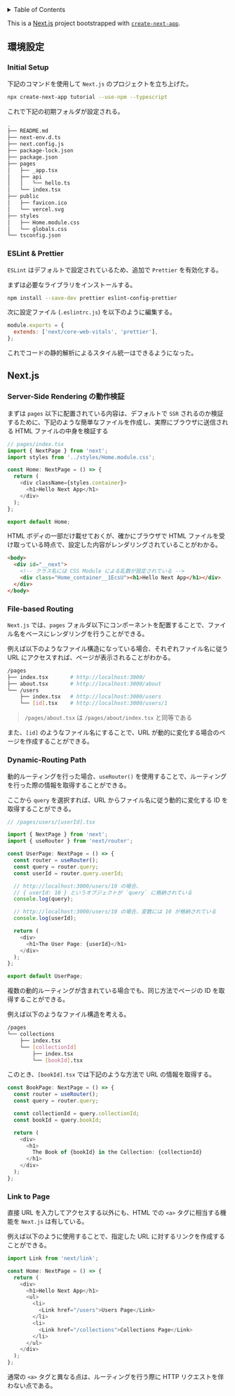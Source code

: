 <!-- START doctoc generated TOC please keep comment here to allow auto update -->
<!-- DON'T EDIT THIS SECTION, INSTEAD RE-RUN doctoc TO UPDATE -->
<details>
<summary>Table of Contents</summary>

- [環境設定](#%E7%92%B0%E5%A2%83%E8%A8%AD%E5%AE%9A)
  - [Initial Setup](#initial-setup)
  - [ESLint & Prettier](#eslint--prettier)
- [Next.js](#nextjs)
  - [Server-Side Rendering の動作検証](#server-side-rendering-%E3%81%AE%E5%8B%95%E4%BD%9C%E6%A4%9C%E8%A8%BC)
  - [File-based Routing](#file-based-routing)
  - [Dynamic-Routing Path](#dynamic-routing-path)

</details>
<!-- END doctoc generated TOC please keep comment here to allow auto update -->

This is a [Next.js](https://nextjs.org/) project bootstrapped with [`create-next-app`](https://github.com/vercel/next.js/tree/canary/packages/create-next-app).

## 環境設定

### Initial Setup

下記のコマンドを使用して `Next.js` のプロジェクトを立ち上げた。

```bash
npx create-next-app tutorial --use-npm --typescript
```

これで下記の初期フォルダが設定される。

```bash
.
├── README.md
├── next-env.d.ts
├── next.config.js
├── package-lock.json
├── package.json
├── pages
│   ├── _app.tsx
│   ├── api
│   │   └── hello.ts
│   └── index.tsx
├── public
│   ├── favicon.ico
│   └── vercel.svg
├── styles
│   ├── Home.module.css
│   └── globals.css
└── tsconfig.json
```

### ESLint & Prettier

`ESLint` はデフォルトで設定されているため、追加で `Prettier` を有効化する。

まずは必要なライブラリをインストールする。

```bash
npm install --save-dev prettier eslint-config-prettier
```

次に設定ファイル (`.eslintrc.js`) を以下のように編集する。

```js
module.exports = {
  extends: ['next/core-web-vitals', 'prettier'],
};
```

これでコードの静的解析によるスタイル統一はできるようになった。

## Next.js

### Server-Side Rendering の動作検証

まずは `pages` 以下に配置されている内容は、デフォルトで `SSR` されるのか検証するために、下記のような簡単なファイルを作成し、実際にブラウザに送信される HTML ファイルの中身を検証する

```ts
// pages/index.tsx
import { NextPage } from 'next';
import styles from '../styles/Home.module.css';

const Home: NextPage = () => {
  return (
    <div className={styles.container}>
      <h1>Hello Next App</h1>
    </div>
  );
};

export default Home;
```

HTML ボディの一部だけ載せておくが、確かにブラウザで HTML ファイルを受け取っている時点で、設定した内容がレンダリングされていることがわかる。

```html
<body>
  <div id="__next">
    <!-- クラス名には CSS Module による乱数が設定されている -->
    <div class="Home_container__1EcsU"><h1>Hello Next App</h1></div>
  </div>
</body>
```

### File-based Routing

`Next.js` では、`pages` フォルダ以下にコンポーネントを配置することで、ファイル名をベースにレンダリングを行うことができる。

例えば以下のようなファイル構造になっている場合、それぞれファイル名に従う URL にアクセスすれば、ページが表示されることがわかる。

```bash
/pages
├── index.tsx       # http://localhost:3000/
├── about.tsx       # http://localhost:3000/about
└── /users
    ├── index.tsx   # http://localhost:3000/users
    └── [id].tsx    # http://localhost:3000/users/1
```

> `/pages/about.tsx` は `/pages/about/index.tsx` と同等である

また、`[id]` のようなファイル名にすることで、URL が動的に変化する場合のページを作成することができる。

### Dynamic-Routing Path

動的ルーティングを行った場合、`useRouter()` を使用することで、ルーティングを行った際の情報を取得することができる。

ここから `query` を選択すれば、URL からファイル名に従う動的に変化する ID を取得することができる。

```ts
// /pages/users/[userId].tsx

import { NextPage } from 'next';
import { useRouter } from 'next/router';

const UserPage: NextPage = () => {
  const router = useRouter();
  const query = router.query;
  const userId = router.query.userId;

  // http://localhost:3000/users/10 の場合、
  // { userId: 10 } というオブジェクトが `query` に格納されている
  console.log(query);

  // http://localhost:3000/users/10 の場合、変数には 10 が格納されている
  console.log(userId);

  return (
    <div>
      <h1>The User Page: {userId}</h1>
    </div>
  );
};

export default UserPage;
```

複数の動的ルーティングが含まれている場合でも、同じ方法でページの ID を取得することができる。

例えば以下のようなファイル構造を考える。

```bash
/pages
└── collections
    ├── index.tsx
    └── [collectionId]
        ├── index.tsx
        └── [bookId].tsx
```

このとき、`[bookId].tsx` では下記のような方法で URL の情報を取得する。

```ts
const BookPage: NextPage = () => {
  const router = useRouter();
  const query = router.query;

  const collectionId = query.collectionId;
  const bookId = query.bookId;

  return (
    <div>
      <h1>
        The Book of {bookId} in the Collection: {collectionId}
      </h1>
    </div>
  );
};
```

### Link to Page

直接 URL を入力してアクセスする以外にも、HTML での `<a>` タグに相当する機能を `Next.js` は有している。

例えば以下のように使用することで、指定した URL に対するリンクを作成することができる。

```ts
import Link from 'next/link';

const Home: NextPage = () => {
  return (
    <div>
      <h1>Hello Next App</h1>
      <ul>
        <li>
          <Link href="/users">Users Page</Link>
        </li>
        <li>
          <Link href="/collections">Collections Page</Link>
        </li>
      </ul>
    </div>
  );
};
```

通常の `<a>` タグと異なる点は、ルーティングを行う際に HTTP リクエストを伴わない点である。

